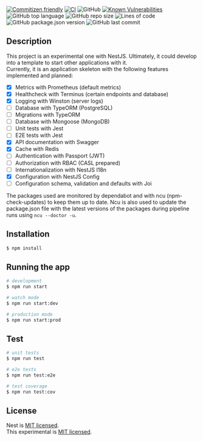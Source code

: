 [![Commitizen friendly](https://img.shields.io/badge/commitizen-friendly-brightgreen.svg)](http://commitizen.github.io/cz-cli/)
[![CI](https://github.com/noctua84/nestjs-demo/actions/workflows/demo-ci.yml/badge.svg?branch=main)](https://github.com/noctua84/nestjs-demo/actions/workflows/demo-ci.yml)
![GitHub](https://img.shields.io/github/license/noctua84/nestjs-demo)
[![Known Vulnerabilities](https://snyk.io/test/github/noctua84/nestjs-demo/badge.svg?targetFile=package.json)](https://snyk.io/test/github/noctua84/nestjs-demo?targetFile=package.json)
![GitHub top language](https://img.shields.io/github/languages/top/noctua84/nestjs-demo)
![GitHub repo size](https://img.shields.io/github/repo-size/noctua84/nestjs-demo)
![Lines of code](https://img.shields.io/tokei/lines/github/noctua84/nestjs-demo)
![GitHub package.json version](https://img.shields.io/github/package-json/v/noctua84/nestjs-demo)
![GitHub last commit](https://img.shields.io/github/last-commit/noctua84/nestjs-demo)


## Description

This project is an experimental one with NestJS. Ultimately, it could develop into a template to start other applications with it.  
Currently, it is an application skeleton with the following features implemented and planned:
- [x] Metrics with Prometheus (default metrics)
- [x] Healthcheck with Terminus (certain endpoints and database)
- [x] Logging with Winston (server logs)
- [ ] Database with TypeORM (PostgreSQL)
- [ ] Migrations with TypeORM
- [ ] Database with Mongoose (MongoDB)
- [ ] Unit tests with Jest
- [ ] E2E tests with Jest
- [x] API documentation with Swagger
- [x] Cache with Redis
- [ ] Authentication with Passport (JWT)
- [ ] Authorization with RBAC (CASL prepared)
- [ ] Internationalization with NestJS I18n
- [x] Configuration with NestJS Config
- [ ] Configuration schema, validation and defaults with Joi

The packages used are monitored by dependabot and with ncu (npm-check-updates) to keep them up to date.
Ncu is also used to update the package.json file with the latest versions of the packages during pipeline runs using `ncu --doctor -u`.

## Installation

```bash
$ npm install
```

## Running the app

```bash
# development
$ npm run start
```
```bash
# watch mode
$ npm run start:dev
```
```bash
# production mode
$ npm run start:prod
```

## Test

```bash
# unit tests
$ npm run test
```
```bash
# e2e tests
$ npm run test:e2e
```
```bash
# test coverage
$ npm run test:cov
```

## License
Nest is [MIT licensed](LICENSE).  
This experimental is [MIT licensed](LICENSE).